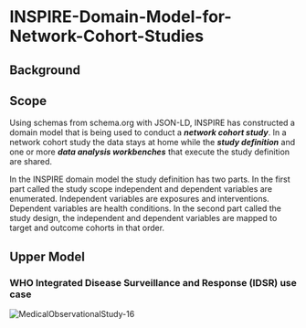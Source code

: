 # INSPIRE-Domain-Model-for-Network-Cohort-Studies
## Background
## Scope
Using schemas from schema.org with JSON-LD, INSPIRE has constructed a domain model that is being used to conduct a ***network cohort study***. In a network cohort study the data stays at home while the ***study definition*** and one or more ***data analysis workbenches*** that execute the study definition are shared.

In the INSPIRE domain model the study definition has two parts. In the first part called the study scope independent and dependent variables are enumerated. Independent variables are exposures and interventions. Dependent variables are health conditions. In the second part called the study design, the independent and dependent variables are mapped to target and outcome cohorts in that order.
## Upper Model 
### WHO Integrated Disease Surveillance and Response (IDSR) use case
![MedicalObservationalStudy-16](https://github.com/jaygee-on-github/INSPIRE-Domain-Model-for-Network-Cohort-Studies/assets/137520893/637ff30d-e048-4888-9318-0ec9281b8221)



